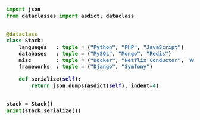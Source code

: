 <!-- Zero width character is used to put extra blank lines before and after code -->

<h3>
    
```python
​
import json
from dataclasses import asdict, dataclass


@dataclass
class Stack:
    languages   : tuple = ("Python", "PHP", "JavaScript")
    databases   : tuple = ("MySQL", "Mongo", "Redis")
    misc        : tuple = ("Docker", "Netflix Conductor", "AWS")
    frameworks  : tuple = ("Django", "Symfony")

    def serialize(self):
        return json.dumps(asdict(self), indent=4)


stack = Stack()
print(stack.serialize())
​
```
</h3>
